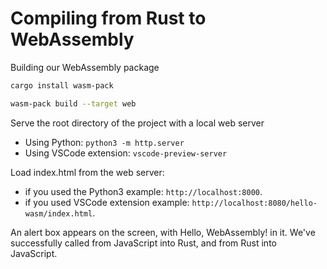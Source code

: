 # Compiling from Rust to WebAssembly

Building our WebAssembly package

```bash
cargo install wasm-pack

wasm-pack build --target web
```

Serve the root directory of the project with a local web server

- Using Python:
`python3 -m http.server`
- Using VSCode extension:
`vscode-preview-server`

Load index.html from the web server:

- if you used the Python3 example: `http://localhost:8000`.
- if you used VSCode extension example: `http://localhost:8080/hello-wasm/index.html`.

An alert box appears on the screen, with Hello, WebAssembly! in it. We've successfully called from JavaScript into Rust, and from Rust into JavaScript.
